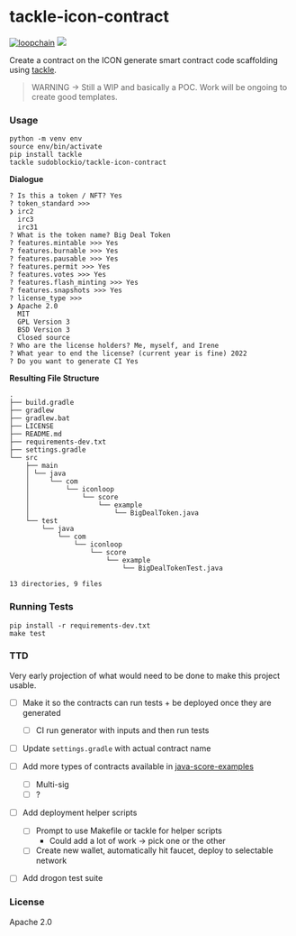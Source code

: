 # tackle-icon-contract

[![loopchain](https://img.shields.io/badge/ICON-API-blue?logoColor=white&logo=icon&labelColor=31B8BB)](https://shields.io) 
![](https://github.com/sudoblockio/tackle-icon-sc-poc/workflows/push-main/badge.svg?branch=main) 

Create a contract on the ICON  generate smart contract code scaffolding using [tackle](https://github.com/sudoblockio/tackle). 

> WARNING -> Still a WIP and basically a POC. Work will be ongoing to create good templates.

### Usage 

```shell
python -m venv env 
source env/bin/activate
pip install tackle 
tackle sudoblockio/tackle-icon-contract
```

**Dialogue**

```text
? Is this a token / NFT? Yes
? token_standard >>> 
❯ irc2
  irc3
  irc31
? What is the token name? Big Deal Token
? features.mintable >>> Yes
? features.burnable >>> Yes
? features.pausable >>> Yes
? features.permit >>> Yes
? features.votes >>> Yes
? features.flash_minting >>> Yes
? features.snapshots >>> Yes
? license_type >>> 
❯ Apache 2.0
  MIT
  GPL Version 3
  BSD Version 3
  Closed source
? Who are the license holders? Me, myself, and Irene
? What year to end the license? (current year is fine) 2022
? Do you want to generate CI Yes
```

**Resulting File Structure**

```text
.
├── build.gradle
├── gradlew
├── gradlew.bat
├── LICENSE
├── README.md
├── requirements-dev.txt
├── settings.gradle
└── src
    ├── main
    │ └── java
    │     └── com
    │         └── iconloop
    │             └── score
    │                 └── example
    │                     └── BigDealToken.java
    └── test
        └── java
            └── com
                └── iconloop
                    └── score
                        └── example
                            └── BigDealTokenTest.java

13 directories, 9 files
```

### Running Tests 

```shell
pip install -r requirements-dev.txt
make test 
```

### TTD 

Very early projection of what would need to be done to make this project usable. 

- [ ] Make it so the contracts can run tests + be deployed once they are generated 
  - [ ] CI run generator with inputs and then run tests  
- [ ] Update `settings.gradle` with actual contract name 
- [ ] Add more types of contracts available in [java-score-examples](https://github.com/icon-project/java-score-examples)
  - [ ] Multi-sig 
  - [ ] ?
- [ ] Add deployment helper scripts 
  - [ ] Prompt to use Makefile or tackle for helper scripts
    - Could add a lot of work -> pick one or the other 
  - [ ] Create new wallet, automatically hit faucet, deploy to selectable network 
- [ ] Add drogon test suite 


### License 

Apache 2.0
